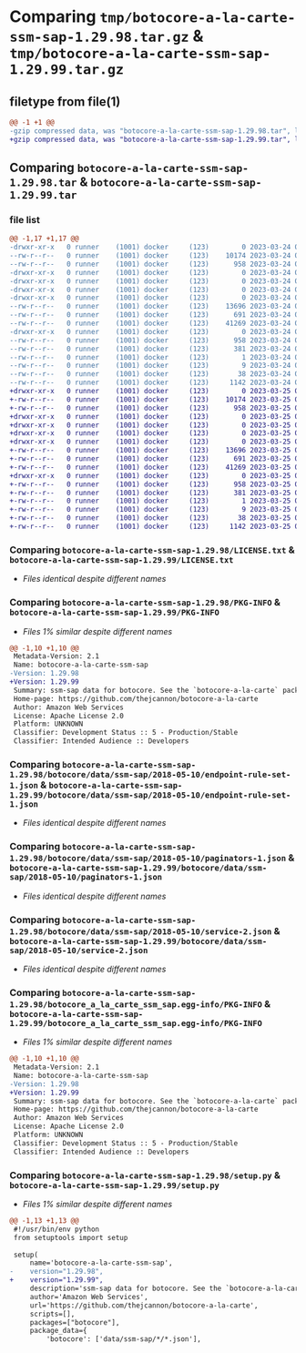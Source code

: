 # Comparing `tmp/botocore-a-la-carte-ssm-sap-1.29.98.tar.gz` & `tmp/botocore-a-la-carte-ssm-sap-1.29.99.tar.gz`

## filetype from file(1)

```diff
@@ -1 +1 @@
-gzip compressed data, was "botocore-a-la-carte-ssm-sap-1.29.98.tar", last modified: Fri Mar 24 01:24:39 2023, max compression
+gzip compressed data, was "botocore-a-la-carte-ssm-sap-1.29.99.tar", last modified: Sat Mar 25 01:23:07 2023, max compression
```

## Comparing `botocore-a-la-carte-ssm-sap-1.29.98.tar` & `botocore-a-la-carte-ssm-sap-1.29.99.tar`

### file list

```diff
@@ -1,17 +1,17 @@
-drwxr-xr-x   0 runner    (1001) docker     (123)        0 2023-03-24 01:24:39.566137 botocore-a-la-carte-ssm-sap-1.29.98/
--rw-r--r--   0 runner    (1001) docker     (123)    10174 2023-03-24 01:24:39.000000 botocore-a-la-carte-ssm-sap-1.29.98/LICENSE.txt
--rw-r--r--   0 runner    (1001) docker     (123)      958 2023-03-24 01:24:39.566137 botocore-a-la-carte-ssm-sap-1.29.98/PKG-INFO
-drwxr-xr-x   0 runner    (1001) docker     (123)        0 2023-03-24 01:24:39.566137 botocore-a-la-carte-ssm-sap-1.29.98/botocore/
-drwxr-xr-x   0 runner    (1001) docker     (123)        0 2023-03-24 01:24:39.566137 botocore-a-la-carte-ssm-sap-1.29.98/botocore/data/
-drwxr-xr-x   0 runner    (1001) docker     (123)        0 2023-03-24 01:24:39.566137 botocore-a-la-carte-ssm-sap-1.29.98/botocore/data/ssm-sap/
-drwxr-xr-x   0 runner    (1001) docker     (123)        0 2023-03-24 01:24:39.566137 botocore-a-la-carte-ssm-sap-1.29.98/botocore/data/ssm-sap/2018-05-10/
--rw-r--r--   0 runner    (1001) docker     (123)    13696 2023-03-24 01:23:57.000000 botocore-a-la-carte-ssm-sap-1.29.98/botocore/data/ssm-sap/2018-05-10/endpoint-rule-set-1.json
--rw-r--r--   0 runner    (1001) docker     (123)      691 2023-03-24 01:23:57.000000 botocore-a-la-carte-ssm-sap-1.29.98/botocore/data/ssm-sap/2018-05-10/paginators-1.json
--rw-r--r--   0 runner    (1001) docker     (123)    41269 2023-03-24 01:23:57.000000 botocore-a-la-carte-ssm-sap-1.29.98/botocore/data/ssm-sap/2018-05-10/service-2.json
-drwxr-xr-x   0 runner    (1001) docker     (123)        0 2023-03-24 01:24:39.566137 botocore-a-la-carte-ssm-sap-1.29.98/botocore_a_la_carte_ssm_sap.egg-info/
--rw-r--r--   0 runner    (1001) docker     (123)      958 2023-03-24 01:24:39.000000 botocore-a-la-carte-ssm-sap-1.29.98/botocore_a_la_carte_ssm_sap.egg-info/PKG-INFO
--rw-r--r--   0 runner    (1001) docker     (123)      381 2023-03-24 01:24:39.000000 botocore-a-la-carte-ssm-sap-1.29.98/botocore_a_la_carte_ssm_sap.egg-info/SOURCES.txt
--rw-r--r--   0 runner    (1001) docker     (123)        1 2023-03-24 01:24:39.000000 botocore-a-la-carte-ssm-sap-1.29.98/botocore_a_la_carte_ssm_sap.egg-info/dependency_links.txt
--rw-r--r--   0 runner    (1001) docker     (123)        9 2023-03-24 01:24:39.000000 botocore-a-la-carte-ssm-sap-1.29.98/botocore_a_la_carte_ssm_sap.egg-info/top_level.txt
--rw-r--r--   0 runner    (1001) docker     (123)       38 2023-03-24 01:24:39.566137 botocore-a-la-carte-ssm-sap-1.29.98/setup.cfg
--rw-r--r--   0 runner    (1001) docker     (123)     1142 2023-03-24 01:24:39.000000 botocore-a-la-carte-ssm-sap-1.29.98/setup.py
+drwxr-xr-x   0 runner    (1001) docker     (123)        0 2023-03-25 01:23:07.385004 botocore-a-la-carte-ssm-sap-1.29.99/
+-rw-r--r--   0 runner    (1001) docker     (123)    10174 2023-03-25 01:23:07.000000 botocore-a-la-carte-ssm-sap-1.29.99/LICENSE.txt
+-rw-r--r--   0 runner    (1001) docker     (123)      958 2023-03-25 01:23:07.385004 botocore-a-la-carte-ssm-sap-1.29.99/PKG-INFO
+drwxr-xr-x   0 runner    (1001) docker     (123)        0 2023-03-25 01:23:07.385004 botocore-a-la-carte-ssm-sap-1.29.99/botocore/
+drwxr-xr-x   0 runner    (1001) docker     (123)        0 2023-03-25 01:23:07.385004 botocore-a-la-carte-ssm-sap-1.29.99/botocore/data/
+drwxr-xr-x   0 runner    (1001) docker     (123)        0 2023-03-25 01:23:07.385004 botocore-a-la-carte-ssm-sap-1.29.99/botocore/data/ssm-sap/
+drwxr-xr-x   0 runner    (1001) docker     (123)        0 2023-03-25 01:23:07.385004 botocore-a-la-carte-ssm-sap-1.29.99/botocore/data/ssm-sap/2018-05-10/
+-rw-r--r--   0 runner    (1001) docker     (123)    13696 2023-03-25 01:22:12.000000 botocore-a-la-carte-ssm-sap-1.29.99/botocore/data/ssm-sap/2018-05-10/endpoint-rule-set-1.json
+-rw-r--r--   0 runner    (1001) docker     (123)      691 2023-03-25 01:22:12.000000 botocore-a-la-carte-ssm-sap-1.29.99/botocore/data/ssm-sap/2018-05-10/paginators-1.json
+-rw-r--r--   0 runner    (1001) docker     (123)    41269 2023-03-25 01:22:12.000000 botocore-a-la-carte-ssm-sap-1.29.99/botocore/data/ssm-sap/2018-05-10/service-2.json
+drwxr-xr-x   0 runner    (1001) docker     (123)        0 2023-03-25 01:23:07.385004 botocore-a-la-carte-ssm-sap-1.29.99/botocore_a_la_carte_ssm_sap.egg-info/
+-rw-r--r--   0 runner    (1001) docker     (123)      958 2023-03-25 01:23:07.000000 botocore-a-la-carte-ssm-sap-1.29.99/botocore_a_la_carte_ssm_sap.egg-info/PKG-INFO
+-rw-r--r--   0 runner    (1001) docker     (123)      381 2023-03-25 01:23:07.000000 botocore-a-la-carte-ssm-sap-1.29.99/botocore_a_la_carte_ssm_sap.egg-info/SOURCES.txt
+-rw-r--r--   0 runner    (1001) docker     (123)        1 2023-03-25 01:23:07.000000 botocore-a-la-carte-ssm-sap-1.29.99/botocore_a_la_carte_ssm_sap.egg-info/dependency_links.txt
+-rw-r--r--   0 runner    (1001) docker     (123)        9 2023-03-25 01:23:07.000000 botocore-a-la-carte-ssm-sap-1.29.99/botocore_a_la_carte_ssm_sap.egg-info/top_level.txt
+-rw-r--r--   0 runner    (1001) docker     (123)       38 2023-03-25 01:23:07.385004 botocore-a-la-carte-ssm-sap-1.29.99/setup.cfg
+-rw-r--r--   0 runner    (1001) docker     (123)     1142 2023-03-25 01:23:07.000000 botocore-a-la-carte-ssm-sap-1.29.99/setup.py
```

### Comparing `botocore-a-la-carte-ssm-sap-1.29.98/LICENSE.txt` & `botocore-a-la-carte-ssm-sap-1.29.99/LICENSE.txt`

 * *Files identical despite different names*

### Comparing `botocore-a-la-carte-ssm-sap-1.29.98/PKG-INFO` & `botocore-a-la-carte-ssm-sap-1.29.99/PKG-INFO`

 * *Files 1% similar despite different names*

```diff
@@ -1,10 +1,10 @@
 Metadata-Version: 2.1
 Name: botocore-a-la-carte-ssm-sap
-Version: 1.29.98
+Version: 1.29.99
 Summary: ssm-sap data for botocore. See the `botocore-a-la-carte` package for more info.
 Home-page: https://github.com/thejcannon/botocore-a-la-carte
 Author: Amazon Web Services
 License: Apache License 2.0
 Platform: UNKNOWN
 Classifier: Development Status :: 5 - Production/Stable
 Classifier: Intended Audience :: Developers
```

### Comparing `botocore-a-la-carte-ssm-sap-1.29.98/botocore/data/ssm-sap/2018-05-10/endpoint-rule-set-1.json` & `botocore-a-la-carte-ssm-sap-1.29.99/botocore/data/ssm-sap/2018-05-10/endpoint-rule-set-1.json`

 * *Files identical despite different names*

### Comparing `botocore-a-la-carte-ssm-sap-1.29.98/botocore/data/ssm-sap/2018-05-10/paginators-1.json` & `botocore-a-la-carte-ssm-sap-1.29.99/botocore/data/ssm-sap/2018-05-10/paginators-1.json`

 * *Files identical despite different names*

### Comparing `botocore-a-la-carte-ssm-sap-1.29.98/botocore/data/ssm-sap/2018-05-10/service-2.json` & `botocore-a-la-carte-ssm-sap-1.29.99/botocore/data/ssm-sap/2018-05-10/service-2.json`

 * *Files identical despite different names*

### Comparing `botocore-a-la-carte-ssm-sap-1.29.98/botocore_a_la_carte_ssm_sap.egg-info/PKG-INFO` & `botocore-a-la-carte-ssm-sap-1.29.99/botocore_a_la_carte_ssm_sap.egg-info/PKG-INFO`

 * *Files 1% similar despite different names*

```diff
@@ -1,10 +1,10 @@
 Metadata-Version: 2.1
 Name: botocore-a-la-carte-ssm-sap
-Version: 1.29.98
+Version: 1.29.99
 Summary: ssm-sap data for botocore. See the `botocore-a-la-carte` package for more info.
 Home-page: https://github.com/thejcannon/botocore-a-la-carte
 Author: Amazon Web Services
 License: Apache License 2.0
 Platform: UNKNOWN
 Classifier: Development Status :: 5 - Production/Stable
 Classifier: Intended Audience :: Developers
```

### Comparing `botocore-a-la-carte-ssm-sap-1.29.98/setup.py` & `botocore-a-la-carte-ssm-sap-1.29.99/setup.py`

 * *Files 1% similar despite different names*

```diff
@@ -1,13 +1,13 @@
 #!/usr/bin/env python
 from setuptools import setup
 
 setup(
     name='botocore-a-la-carte-ssm-sap',
-    version="1.29.98",
+    version="1.29.99",
     description='ssm-sap data for botocore. See the `botocore-a-la-carte` package for more info.',
     author='Amazon Web Services',
     url='https://github.com/thejcannon/botocore-a-la-carte',
     scripts=[],
     packages=["botocore"],
     package_data={
         'botocore': ['data/ssm-sap/*/*.json'],
```

